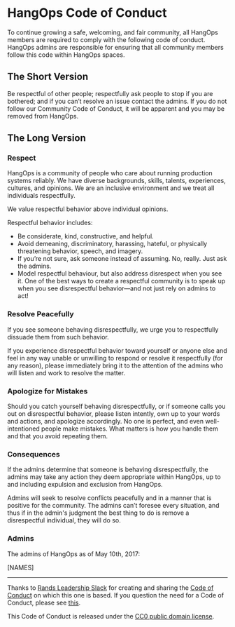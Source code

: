 # HangOps Code of Conduct

To continue growing a safe, welcoming, and fair community, all HangOps members are required to comply with the following code of conduct. HangOps admins are responsible for ensuring that all community members follow this code within HangOps spaces.

## The Short Version

Be respectful of other people; respectfully ask people to stop if you are bothered; and if you can’t resolve an issue contact the admins. If you do not follow our Community Code of Conduct, it will be apparent and you may be removed from HangOps.

## The Long Version

### Respect

HangOps is a community of people who care about running production systems reliably. We have diverse backgrounds, skills, talents, experiences, cultures, and opinions. We are an inclusive environment and we treat all individuals respectfully.

We value respectful behavior above individual opinions.

Respectful behavior includes:

* Be considerate, kind, constructive, and helpful.
* Avoid demeaning, discriminatory, harassing, hateful, or physically threatening behavior, speech, and imagery.
* If you’re not sure, ask someone instead of assuming. No, really. Just ask the admins.
* Model respectful behaviour, but also address disrespect when you see it. One of the best ways to create a respectful community is to speak up when you see disrespectful behavior—and not just rely on admins to act!

### Resolve Peacefully

If you see someone behaving disrespectfully, we urge you to respectfully dissuade them from such behavior.

If you experience disrespectful behavior toward yourself or anyone else and feel in any way unable or unwilling to respond or resolve it respectfully (for any reason), please immediately bring it to the attention of the admins who will listen and work to resolve the matter.

### Apologize for Mistakes

Should you catch yourself behaving disrespectfully, or if someone calls you out on disrespectful behavior, please listen intently, own up to your words and actions, and apologize accordingly. No one is perfect, and even well-intentioned people make mistakes. What matters is how you handle them and that you avoid repeating them.

### Consequences

If the admins determine that someone is behaving disrespectfully, the admins may take any action they deem appropriate within HangOps, up to and including expulsion and exclusion from HangOps.

Admins will seek to resolve conflicts peacefully and in a manner that is positive for the community. The admins can’t foresee every situation, and thus if in the admin's judgment the best thing to do is remove a disrespectful individual, they will do so.

### Admins

The admins of HangOps as of May 10th, 2017:

[NAMES]

---

Thanks to [Rands Leadership Slack](http://randsinrepose.com/welcome-to-rands-leadership-slack/) for creating and sharing the [Code of Conduct](https://github.com/randsleadershipslack/documents-and-resources/blob/master/code-of-conduct.md) on which this one is based. If you question the need for a Code of Conduct, please see [this](http://indiewebcamp.com/code-of-conduct-why).

This Code of Conduct is released under the [CC0 public domain license](https://creativecommons.org/publicdomain/zero/1.0/).
